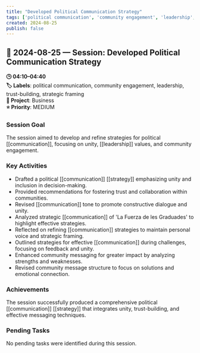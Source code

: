 ```yaml
---
title: "Developed Political Communication Strategy"
tags: ['political communication', 'community engagement', 'leadership', 'trust-building', 'strategic framing']
created: 2024-08-25
publish: false
---
```


## 📅 2024-08-25 — Session: Developed Political Communication Strategy

**🕒 04:10–04:40**  
**🏷️ Labels**: political communication, community engagement, leadership, trust-building, strategic framing  
**📂 Project**: Business  
**⭐ Priority**: MEDIUM  


### Session Goal
The session aimed to develop and refine strategies for political [[communication]], focusing on unity, [[leadership]] values, and community engagement.

### Key Activities
- Drafted a political [[communication]] [[strategy]] emphasizing unity and inclusion in decision-making.
- Provided recommendations for fostering trust and collaboration within communities.
- Revised [[communication]] tone to promote constructive dialogue and unity.
- Analyzed strategic [[communication]] of 'La Fuerza de les Graduades' to highlight effective strategies.
- Reflected on refining [[communication]] strategies to maintain personal voice and strategic framing.
- Outlined strategies for effective [[communication]] during challenges, focusing on feedback and unity.
- Enhanced community messaging for greater impact by analyzing strengths and weaknesses.
- Revised community message structure to focus on solutions and emotional connection.

### Achievements
The session successfully produced a comprehensive political [[communication]] [[strategy]] that integrates unity, trust-building, and effective messaging techniques.

### Pending Tasks
No pending tasks were identified during this session.
